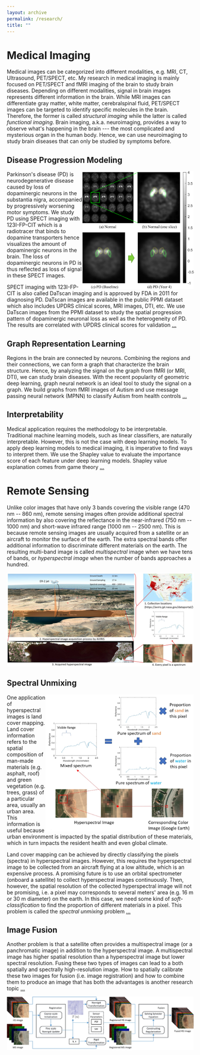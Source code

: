 ```yaml
---
layout: archive
permalink: /research/
title: ""
---
```


<!---
# Machine Learning
## Drug Discovery
## Bayesian Optimization
## Reinforcement Learning
## Uncertainty Quantification
-->

# Medical Imaging

Medical images can be categorized into different modalities, e.g. MRI, CT, Ultrasound, PET/SPECT, etc. My research in medical imaging is mainly focused on PET/SPECT and fMRI imaging of the brain to study brain diseases. Depending on different modalities, signal in brain images represents different information in the brain. While MRI images can differentiate gray matter, white matter, cerebralspinal fluid, PET/SPECT images can be targeted to identify specific molecules in the brain. Therefore, the former is called *structural imaging* while the latter is called *functional imaging*. Brain imaging, a.k.a. neuroimaging, provides a way to observe what's happening in the brain --- the most complicated and mysterious organ in the human body. Hence, we can use neuroimaging to study brain diseases that can only be studied by symptoms before.

## Disease Progression Modeling

<img align="right" width="300" src="/images/research/medical imaging/datscan_examples.png"> 

Parkinson's disease (PD) is neurodegenerative disease caused by loss of dopaminergic neurons in the substantia nigra, accompanied by progressively worsening motor symptoms. We study PD using SPECT imaging with 123I-FP-CIT which is a radiotracer that binds to dopamine transporters hence visualizes the amount of dopaminergic neurons in the brain. The loss of dopaminergic neurons in PD is thus reflected as loss of signal in these SPECT images. 

SPECT imaging with 123I-FP-CIT is also called DaTscan imaging and is approved by FDA in 2011 for diagnosing PD. DaTscan images are available in the public PPMI dataset which also includes UPDRS clinical scores, MRI images, DTI, etc. We use DaTscan images from the PPMI dataset to study the spatial progression pattern of dopaminergic neuronal loss as well as the heterogeneity of PD. The results are correlated with UPDRS clinical scores for validation [...](https://github.com/zhouyuanzxcv/Disease-Progression-Model)

## Graph Representation Learning

Regions in the brain are connected by neurons. Combining the regions and their connections, we can form a graph that characterize the brain structure. Hence, by analyzing the signal on the graph from fMRI (or MRI, DTI), we can study brain diseases. With the recent popularity of geometric deep learning, graph neural network is an ideal tool to study the signal on a graph. We build graphs from fMRI images of Autism and use message passing neural network (MPNN) to classify Autism from health controls [...](https://www.biorxiv.org/content/10.1101/2020.05.16.100057v4.abstract)

## Interpretability

Medical application requires the methodology to be interpretable. Traditional machine learning models, such as linear classifiers, are naturally interpretable. However, this is not the case with deep learning models. To apply deep learning models to medical imaging, it is imperative to find ways to interpret them. We use the Shapley value to evaluate the importance score of each feature under deep learning models. Shapley value explanation comes from game theory [...](https://link.springer.com/chapter/10.1007/978-3-030-59710-8_77)

<!---
## Image Classification
## Image Segmentation
-->

# Remote Sensing

Unlike color images that have only 3 bands covering the visible range (470 nm -- 860 nm), remote sensing images often provide additional spectral information by also covering the reflectance in the near-infrared (750 nm -- 1000 nm) and short-wave infrared range (1000 nm -- 2500 nm). This is because remote sensing images are usually acquired from a satellite or an aircraft to monitor the surface of the earth. The extra spectral bands offer additional information to discriminate different materials on the earth. The resulting multi-band image is called *multispectral* image when we have tens of bands, or *hyperspectral image* when the number of bands approaches a hundred.

![hyperspectral image](/images/research/hyperspectral/hyperspectral_image.jpg)

## Spectral Unmixing

<img align="right" width="400" src="/images/research/hyperspectral/mixed_pixel.jpg"> 

One application of hyperspectral images is land cover mapping. Land cover information refers to the spatial composition of man-made materials (e.g. asphalt, roof) and green vegetation (e.g. trees, grass) of a particular area, usually an urban area. This information is useful because urban environment is impacted by the spatial distribution of these materials, which in turn impacts the resident health and even global climate. 

Land cover mapping can be achieved by directly classifying the pixels (spectra) in hyperspectral images. However, this requires the hyperspectral image to be collected from an aircraft flying at a low altitude, which is an expensive process. A promising future is to use an orbital spectrometer (onboard a satellite) to collect hyperspectral images continuously. Then, however, the spatial resolution of the collected hyperspectral image will not be promising, i.e. a pixel may corresponds to several meters' area (e.g. 16 m or 30 m diameter) on the earth. In this case, we need some kind of *soft-classification* to find the proportion of different materials in a pixel. This problem is called the *spectral unmixing* problem [...](https://github.com/zhouyuanzxcv/Hyperspectral) 

## Image Fusion

Another problem is that a satellite often provides a multispectral image (or a panchromatic image) in addition to the hyperspectral image. A multispectral image has higher spatial resolution than a hyperspectral image but lower spectral resolution. Fusing these two types of images can lead to a both spatially and spectrally high-resolution image. How to spatially calibrate these two images for fusion (i.e. image registration) and how to combine them to produce an image that has both the advantages is another research topic [...](https://github.com/zhouyuanzxcv/Hyperspectral)

![fusion_flowchart](/images/research/hyperspectral/reg_fusion_flowchart.jpg)